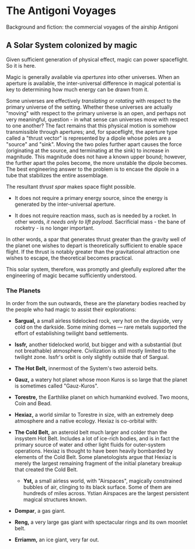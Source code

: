 # The Antigoni Voyages
Background and fiction: the commercial voyages of the airship Antigoni

## A Solar System colonized by magic

Given sufficient generation of physical effect, magic can power spaceflight. So it is here.

Magic is generally available via _apertures_ into other universes. When an aperture is available, the inter-universal difference in magical potential is key to determining how much energy can be drawn from it.

Some universes are effectively _translating_ or _rotating_ with respect to the primary universe of the setting. Whether these universes are actually "moving" with respect to the primary universe is an open, and perhaps not very meaningful, question - in what sense can universes move with respect to one another? The fact remains that this physical motion is somehow transmissible through apertures; and, for spaceflight, the aperture type called a "thrust vector" is represented by a dipole whose poles are a "source" and "sink". Moving the two poles further apart causes the force (originating at the source, and terminating at the sink) to increase in magnitude. This magnitude does not have a known upper bound; however, the further apart the poles become, the more unstable the dipole becomes. The best engineering answer to the problem is to encase the dipole in a tube that stabilizes the entire assemblage.

The resultant _thrust spar_ makes space flight possible. 

 * It does not require a primary energy source, since the energy is generated by the inter-universal aperture.
 
 * It does not require reaction mass, such as is needed by a rocket. In other words, _it needs only to lift payload._ Sacrificial mass - the bane of rocketry - is no longer important.
 
In other words, a spar that generates thrust greater than the gravity well of the planet one wishes to depart is theoretically sufficient to enable space flight. If the thrust is notably greater than the gravitational attraction one wishes to escape, the theoretical becomes practical.

This solar system, therefore, was promptly and gleefully explored after the engineering of magic became sufficiently understood.

### The Planets

In order from the sun outwards, these are the planetary bodies reached by the people who had magic to assist their explorations:

* **Sargual,** a small airless tidelocked rock, very hot on the dayside, very cold on the darkside. Some mining domes — rare metals supported the effort of establishing twilight band settlements.

* **Issfr,** another tidelocked world, but bigger and with a substantial (but not breathable) atmosphere. Civilization is still mostly limited to the twilight zone. Issfr's orbit is only slightly outside that of Sargual.

* **The Hot Belt,** innermost of the System's two asteroid belts.

* **Gauz,** a watery hot planet whose moon Kuros is so large that the planet is sometimes called "Gauz-Kuros".

* **Torestre,** the Earthlike planet on which humankind evolved. Two moons, Coin and Bead.

* **Hexiaz,** a world similar to Torestre in size, with an extremely deep atmosphere and a native ecology. Hexiaz is co-orbital with:

* **The Cold Belt,** an asteroid belt much larger and colder than the insystem Hot Belt. Includes a lot of ice-rich bodies, and is in fact the primary source of water and other light fluids for outer-system operations. Hexiaz is thought to have been heavily bombarded by elements of the Cold Belt. Some planetologists argue that Hexiaz is merely the largest remaining fragment of the initial planetary breakup that created the Cold Belt.

  * **Yst,** a small airless world, with "Airspaces", magically constrained bubbles of air, clinging to its black surface. Some of them are hundreds of miles across. Ystian Airspaces are the largest persistent magical structures known.

* **Dompar**, a gas giant.

* **Reng,** a very large gas giant with spectacular rings and its own moonlet belt.</li>

* **Erriamm,** an ice giant, very far out.
